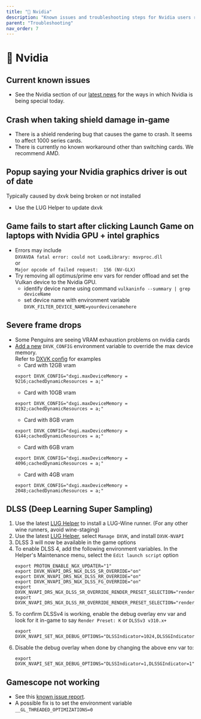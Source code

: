```yaml
---
title: "💚 Nvidia"
description: "Known issues and troubleshooting steps for Nvidia users running Star Citizen on Linux"
parent: "Troubleshooting"
nav_order: 7
---
```


# 💚 Nvidia

## Current known issues
- See the Nvidia section of our [latest news](/#news) for the ways in which Nvidia is being special today.

## Crash when taking shield damage in-game
- There is a shield rendering bug that causes the game to crash. It seems to affect 1000 series cards.
- There is currently no known workaround other than switching cards. We recommend AMD.

## Popup saying your Nvidia graphics driver is out of date
Typically caused by dxvk being broken or not installed
- Use the LUG Helper to update dxvk

## Game fails to start after clicking Launch Game on laptops with Nvidia GPU + intel graphics
- Errors may include  
`DXVAVDA fatal error: could not LoadLibrary: msvproc.dll`  
or  
`Major opcode of failed request:  156 (NV-GLX)`
- Try removing all optimus/prime env vars for render offload and set the Vulkan device to the Nvidia GPU.
  - identify device name using command `vulkaninfo --summary | grep deviceName`
  - set device name with environment variable `DXVK_FILTER_DEVICE_NAME=yourdevicenamehere`

## Severe frame drops
- Some Penguins are seeing VRAM exhaustion problems on nvidia cards
- [Add a new](/Tips-and-Tricks#how-to-edit-the-launch-script) `DXVK_CONFIG` environment variable to override the max device memory.  
  Refer to [DXVK config](https://github.com/doitsujin/dxvk/blob/master/dxvk.conf) for examples
   - Card with 12GB vram
   ```
   export DXVK_CONFIG="dxgi.maxDeviceMemory = 9216;cachedDynamicResources = a;"
   ```
   - Card with 10GB vram
   ```
   export DXVK_CONFIG="dxgi.maxDeviceMemory = 8192;cachedDynamicResources = a;"
   ```
   - Card with  8GB vram
   ```
   export DXVK_CONFIG="dxgi.maxDeviceMemory = 6144;cachedDynamicResources = a;"
   ```
   - Card with  6GB vram
   ```
   export DXVK_CONFIG="dxgi.maxDeviceMemory = 4096;cachedDynamicResources = a;"
   ```
   - Card with  4GB vram
   ```
   export DXVK_CONFIG="dxgi.maxDeviceMemory = 2048;cachedDynamicResources = a;"
   ```


## DLSS (Deep Learning Super Sampling)
1. Use the latest [LUG Helper](/Tips-and-Tricks#how-to-run-the-lug-helper) to install a LUG-Wine runner. (For any other wine runners, avoid wine-staging)
2. Use the latest [LUG Helper](/Tips-and-Tricks#how-to-run-the-lug-helper), select `Manage DXVK`, and install `DXVK-NVAPI`
3. DLSS 3 will now be available in the game options
4. To enable DLSS 4, add the following environment variables. In the Helper's Maintenance menu, select the `Edit launch script` option
   ```
   export PROTON_ENABLE_NGX_UPDATER="1" 
   export DXVK_NVAPI_DRS_NGX_DLSS_SR_OVERRIDE="on"
   export DXVK_NVAPI_DRS_NGX_DLSS_RR_OVERRIDE="on"
   export DXVK_NVAPI_DRS_NGX_DLSS_FG_OVERRIDE="on"
   export DXVK_NVAPI_DRS_NGX_DLSS_SR_OVERRIDE_RENDER_PRESET_SELECTION="render_preset_latest"
   export DXVK_NVAPI_DRS_NGX_DLSS_RR_OVERRIDE_RENDER_PRESET_SELECTION="render_preset_latest"
   ```
5. To confirm DLSSv4 is working, enable the debug overlay env var and look for it in-game to say `Render Preset: K` or `DLSSv3 v310.x+`
   ```
   export DXVK_NVAPI_SET_NGX_DEBUG_OPTIONS="DLSSIndicator=1024,DLSSGIndicator=2"
   ```
6. Disable the debug overlay when done by changing the above env var to:
   ```
   export DXVK_NVAPI_SET_NGX_DEBUG_OPTIONS="DLSSIndicator=1,DLSSGIndicator=1"
   ```


## Gamescope not working
- See this [known issue report](https://github.com/ValveSoftware/gamescope/issues/526).
- A possible fix is to set the environment variable `__GL_THREADED_OPTIMIZATIONS=0`
